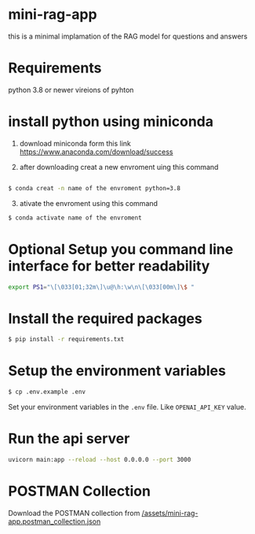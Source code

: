 # mini-rag-app

this is a minimal implamation of the RAG model for questions and answers 

# Requirements 
 python 3.8 or newer vireions of pyhton 

# install python using miniconda

1) download miniconda form this link https://www.anaconda.com/download/success

2) after downloading creat a new envroment uing this command 
```bash

$ conda creat -n name of the envroment python=3.8
```

3) ativate the envroment using this command 
```bash
$ conda activate name of the envroment
```

# Optional Setup you command line interface for better readability

```bash
export PS1="\[\033[01;32m\]\u@\h:\w\n\[\033[00m\]\$ "
```
# Install the required packages
```bash
$ pip install -r requirements.txt
```
# Setup the environment variables

```bash
$ cp .env.example .env
```

Set your environment variables in the `.env` file. Like `OPENAI_API_KEY` value.

# Run the api server
```bash
uvicorn main:app --reload --host 0.0.0.0 --port 3000
```
# POSTMAN Collection

Download the POSTMAN collection from [/assets/mini-rag-app.postman_collection.json](/assets/mini-rag-app.postman_collection.json)
